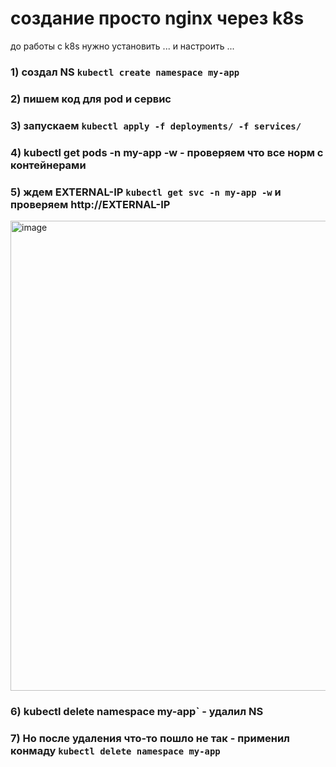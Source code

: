 # создание просто nginx через k8s
до работы с k8s нужно установить  ... и настроить ...
### 1) создал NS `kubectl create namespace my-app`
###  2) пишем код для pod и сервис
###  3) запускаем `kubectl apply -f deployments/ -f services/`
###  4) kubectl get pods -n my-app -w - проверяем что все норм с контейнерами
###  5)   ждем EXTERNAL-IP `kubectl get svc -n my-app -w` и проверяем http://EXTERNAL-IP
<img width="2380" height="752" alt="image" src="https://github.com/user-attachments/assets/087a2bd8-3a2b-4c58-8cf9-471dd100f5ea" />

### 6) kubectl delete namespace my-app` - удалил NS  
###  7) Но после удаления что-то пошло не так - применил конмаду `kubectl delete namespace my-app`       
